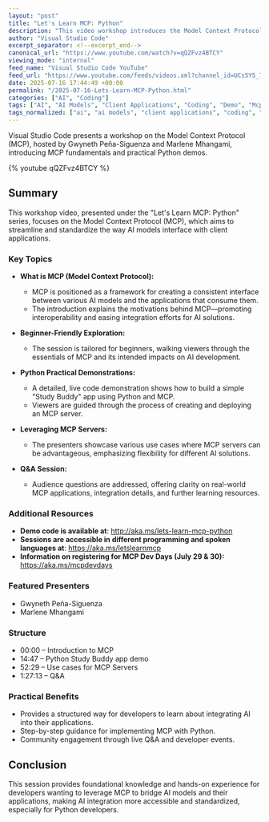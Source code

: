 ```yaml
---
layout: "post"
title: "Let's Learn MCP: Python"
description: "This video workshop introduces the Model Context Protocol (MCP), illustrating how it standardizes AI model and client application interactions. It features demos on building an MCP server in Python and covers practical use cases, with insights from Gwyneth Peña-Siguenza and Marlene Mhangami."
author: "Visual Studio Code"
excerpt_separator: <!--excerpt_end-->
canonical_url: "https://www.youtube.com/watch?v=qQZFvz4BTCY"
viewing_mode: "internal"
feed_name: "Visual Studio Code YouTube"
feed_url: "https://www.youtube.com/feeds/videos.xml?channel_id=UCs5Y5_7XK8HLDX0SLNwkd3w"
date: 2025-07-16 17:44:49 +00:00
permalink: "/2025-07-16-Lets-Learn-MCP-Python.html"
categories: ["AI", "Coding"]
tags: ["AI", "AI Models", "Client Applications", "Coding", "Demo", "Mcp", "MCP Server", "Model Context Protocol", "Python", "Standardization", "Videos", "Visual Studio Code", "Workshop"]
tags_normalized: ["ai", "ai models", "client applications", "coding", "demo", "mcp", "mcp server", "model context protocol", "python", "standardization", "videos", "visual studio code", "workshop"]
---
```


Visual Studio Code presents a workshop on the Model Context Protocol (MCP), hosted by Gwyneth Peña-Siguenza and Marlene Mhangami, introducing MCP fundamentals and practical Python demos.<!--excerpt_end-->

{% youtube qQZFvz4BTCY %}

## Summary

This workshop video, presented under the "Let's Learn MCP: Python" series, focuses on the Model Context Protocol (MCP), which aims to streamline and standardize the way AI models interface with client applications.

### Key Topics

- **What is MCP (Model Context Protocol):**
  - MCP is positioned as a framework for creating a consistent interface between various AI models and the applications that consume them.
  - The introduction explains the motivations behind MCP—promoting interoperability and easing integration efforts for AI solutions.

- **Beginner-Friendly Exploration:**
  - The session is tailored for beginners, walking viewers through the essentials of MCP and its intended impacts on AI development.

- **Python Practical Demonstrations:**
  - A detailed, live code demonstration shows how to build a simple "Study Buddy" app using Python and MCP.
  - Viewers are guided through the process of creating and deploying an MCP server.
  
- **Leveraging MCP Servers:**
  - The presenters showcase various use cases where MCP servers can be advantageous, emphasizing flexibility for different AI solutions.

- **Q&A Session:**
  - Audience questions are addressed, offering clarity on real-world MCP applications, integration details, and further learning resources.

### Additional Resources

- **Demo code is available at**: http://aka.ms/lets-learn-mcp-python
- **Sessions are accessible in different programming and spoken languages at**: https://aka.ms/letslearnmcp
- **Information on registering for MCP Dev Days (July 29 & 30):** https://aka.ms/mcpdevdays

### Featured Presenters

- Gwyneth Peña-Siguenza
- Marlene Mhangami

### Structure

- 00:00 – Introduction to MCP
- 14:47 – Python Study Buddy app demo
- 52:29 – Use cases for MCP Servers
- 1:27:13 – Q&A

### Practical Benefits

- Provides a structured way for developers to learn about integrating AI into their applications.
- Step-by-step guidance for implementing MCP with Python.
- Community engagement through live Q&A and developer events.

## Conclusion

This session provides foundational knowledge and hands-on experience for developers wanting to leverage MCP to bridge AI models and their applications, making AI integration more accessible and standardized, especially for Python developers.
